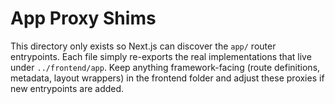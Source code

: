 # App Proxy Shims

This directory only exists so Next.js can discover the `app/` router entrypoints.
Each file simply re-exports the real implementations that live under
`../frontend/app`. Keep anything framework-facing (route definitions,
metadata, layout wrappers) in the frontend folder and adjust these proxies if new
entrypoints are added.
